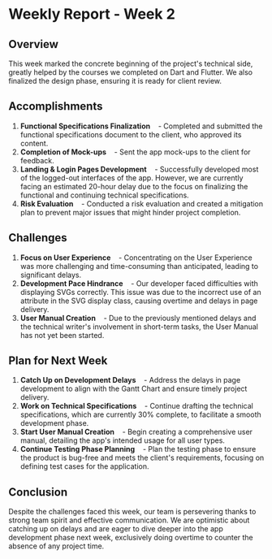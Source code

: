 # Weekly Report - Week 2

## Overview

This week marked the concrete beginning of the project's technical side, greatly helped by the courses we completed on Dart and Flutter. We also finalized the design phase, ensuring it is ready for client review.

## Accomplishments

1. **Functional Specifications Finalization**
   - Completed and submitted the functional specifications document to the client, who approved its content.
2. **Completion of Mock-ups**
   - Sent the app mock-ups to the client for feedback.
3. **Landing & Login Pages Development**
   - Successfully developed most of the logged-out interfaces of the app. However, we are currently facing an estimated 20-hour delay due to the focus on finalizing the functional and continuing technical specifications.
4. **Risk Evaluation**
   - Conducted a risk evaluation and created a mitigation plan to prevent major issues that might hinder project completion.

## Challenges

1. **Focus on User Experience**
   - Concentrating on the User Experience was more challenging and time-consuming than anticipated, leading to significant delays.
2. **Development Pace Hindrance**
   - Our developer faced difficulties with displaying SVGs correctly. This issue was due to the incorrect use of an attribute in the SVG display class, causing overtime and delays in page delivery.
3. **User Manual Creation**
   - Due to the previously mentioned delays and the technical writer's involvement in short-term tasks, the User Manual has not yet been started.

## Plan for Next Week

1. **Catch Up on Development Delays**
   - Address the delays in page development to align with the Gantt Chart and ensure timely project delivery.
2. **Work on Technical Specifications**
   - Continue drafting the technical specifications, which are currently 30% complete, to facilitate a smooth development phase.
3. **Start User Manual Creation**
   - Begin creating a comprehensive user manual, detailing the app's intended usage for all user types.
4. **Continue Testing Phase Planning**
   - Plan the testing phase to ensure the product is bug-free and meets the client's requirements, focusing on defining test cases for the application.

## Conclusion

Despite the challenges faced this week, our team is persevering thanks to strong team spirit and effective communication. We are optimistic about catching up on delays and are eager to dive deeper into the app development phase next week, exclusively doing overtime to counter the absence of any project time.
